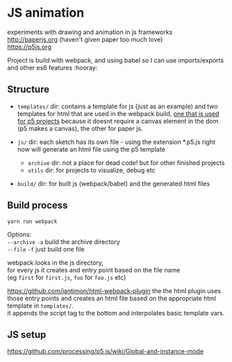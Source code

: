 # JS animation

experiments with drawing and animation in js frameworks  
http://paperjs.org (haven't given paper too much love)  
https://p5js.org

Project is build with webpack, and using babel so I can use imports/exports and other es6 features :hooray:

## Structure

- `templates/` dir: 
contains a template for js (just as an example) 
and two templates for html that are used in the webpack build, [one that is used for p5 projects](https://github.com/unjust/jsAnimation/blob/master/templates/template_p5.html) because it doesnt require a canvas element in the dom (p5 makes a canvas), the other for paper js.

- `js/` dir: each sketch has its own file - using the extension \*.p5.js right now will generate an html file using the p5 template
  - `archive` dir: not a place for dead code! but for other finished projects
  - `utils` dir: for projects to visualize, debug etc
- `build/` dir: for built js (webpack/babel) and the generated html files

## Build process

`yarn run webpack` 

Options:  
`--archive` `-a` build the archive directory   
`--file` `-f` just build one file

webpack looks in the js directory,  
for every js it creates and entry point based on the file name  
(eg `first` for `first.js`, `foo` for `foo.js` etc) 

https://github.com/jantimon/html-webpack-plugin 
the the html plugin uses those entry points and creates an html file based on the appropriate html template in `templates/`.     
it appends the script tag to the bottom and interpolates basic template vars.

## JS setup
https://github.com/processing/p5.js/wiki/Global-and-instance-mode